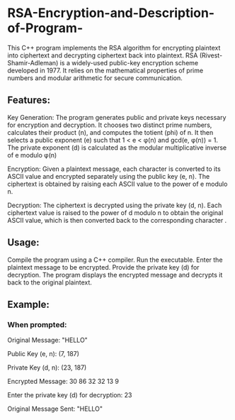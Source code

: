 # RSA-Encryption-and-Description-of-Program-

<p> This C++ program implements the RSA algorithm for encrypting plaintext into ciphertext and decrypting ciphertext back into plaintext. RSA (Rivest-Shamir-Adleman) is a widely-used public-key encryption scheme developed in 1977. It relies on the mathematical properties of prime numbers and modular arithmetic for secure communication.</p>

## Features:

<p> Key Generation: The program generates public and private keys necessary for encryption and decryption. It chooses two distinct prime numbers, calculates their product (n), and computes the totient (phi) of n. It then selects a public exponent (e) such that 1 < e < φ(n) and gcd(e, φ(n)) = 1. The private exponent (d) is calculated as the modular multiplicative inverse of e modulo φ(n) </p>                                                                                                                                                          <p> Encryption: Given a plaintext message, each character is converted to its ASCII value and encrypted separately using the public key (e, n). The ciphertext is obtained by raising each ASCII value to the power of e modulo n. </p> 
                                                                                            
<p> Decryption: The ciphertext is decrypted using the private key (d, n). Each ciphertext value is raised to the power of d modulo n to obtain the original ASCII value, which is then converted back to the corresponding character .</p>

  
## Usage:

<p> Compile the program using a C++ compiler.
Run the executable.
Enter the plaintext message to be encrypted.
Provide the private key (d) for decryption.
The program displays the encrypted message and decrypts it back to the original plaintext. </p>


## Example:

### When prompted: 
<p> Original Message: "HELLO"</p>
<p>Public Key (e, n): (7, 187)</p>
<p>Private Key (d, n): (23, 187)</p>
  
<p> Encrypted Message: 30 86 32 32 13 9 </p>

<p> Enter the private key (d) for decryption: 23 </p>
<p> Original Message Sent: "HELLO" </p>
